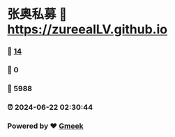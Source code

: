 # 张奥私募 :link: https://zureealLV.github.io 
### :page_facing_up: [14](https://zureealLV.github.io/tag.html) 
### :speech_balloon: 0 
### :hibiscus: 5988 
### :alarm_clock: 2024-06-22 02:30:44 
### Powered by :heart: [Gmeek](https://github.com/Meekdai/Gmeek)

